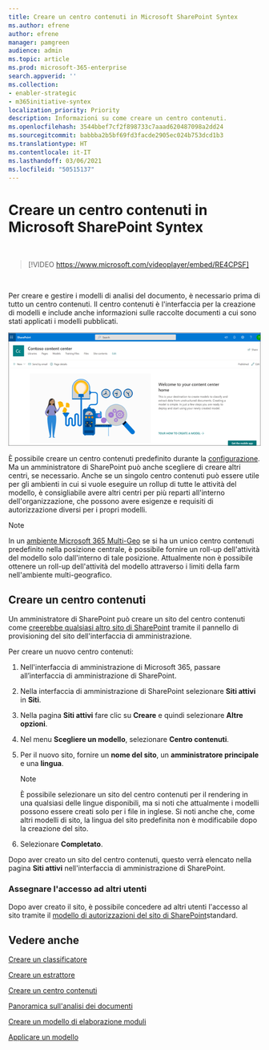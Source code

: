 ```yaml
---
title: Creare un centro contenuti in Microsoft SharePoint Syntex
ms.author: efrene
author: efrene
manager: pamgreen
audience: admin
ms.topic: article
ms.prod: microsoft-365-enterprise
search.appverid: ''
ms.collection:
- enabler-strategic
- m365initiative-syntex
localization_priority: Priority
description: Informazioni su come creare un centro contenuti.
ms.openlocfilehash: 3544bbef7cf2f898733c7aaad620487098a2dd24
ms.sourcegitcommit: babbba2b5bf69fd3facde2905ec024b753dcd1b3
ms.translationtype: HT
ms.contentlocale: it-IT
ms.lasthandoff: 03/06/2021
ms.locfileid: "50515137"
---
```

# <a name="create-a-content-center-in-microsoft-sharepoint-syntex"></a>Creare un centro contenuti in Microsoft SharePoint Syntex


</br>

> [!VIDEO https://www.microsoft.com/videoplayer/embed/RE4CPSF]

</br>

Per creare e gestire i modelli di analisi del documento, è necessario prima di tutto un centro contenuti. Il centro contenuti è l'interfaccia per la creazione di modelli e include anche informazioni sulle raccolte documenti a cui sono stati applicati i modelli pubblicati.</br>

   ![Selezionare una raccolta documenti](../media/content-understanding/content-center-page.png)</br>

È possibile creare un centro contenuti predefinito durante la [configurazione](set-up-content-understanding.md). Ma un amministratore di SharePoint può anche scegliere di creare altri centri, se necessario. Anche se un singolo centro contenuti può essere utile per gli ambienti in cui si vuole eseguire un rollup di tutte le attività del modello, è consigliabile avere altri centri per più reparti all'interno dell'organizzazione, che possono avere esigenze e requisiti di autorizzazione diversi per i propri modelli.

> [!NOTE]
> In un [ambiente Microsoft 365 Multi-Geo](https://docs.microsoft.com/microsoft-365/enterprise/microsoft-365-multi-geo) se si ha un unico centro contenuti predefinito nella posizione centrale, è possibile fornire un roll-up dell'attività del modello solo dall'interno di tale posizione. Attualmente non è possibile ottenere un roll-up dell'attività del modello attraverso i limiti della farm nell'ambiente multi-geografico. 


## <a name="create-a-content-center"></a>Creare un centro contenuti

Un amministratore di SharePoint può creare un sito del centro contenuti come [creerebbe qualsiasi altro sito di SharePoint](https://docs.microsoft.com/sharepoint/create-site-collection) tramite il pannello di provisioning del sito dell'interfaccia di amministrazione.

Per creare un nuovo centro contenuti:

1. Nell'interfaccia di amministrazione di Microsoft 365, passare all’interfaccia di amministrazione di SharePoint.

2. Nella interfaccia di amministrazione di SharePoint selezionare **Siti attivi** in **Siti**.

3. Nella pagina **Siti attivi** fare clic su **Creare** e quindi selezionare **Altre opzioni**.

4. Nel menu **Scegliere un modello**, selezionare **Centro contenuti**.

5. Per il nuovo sito, fornire un **nome del sito**, un **amministratore principale** e una **lingua**.</br>

   > [!NOTE] 
   > È possibile selezionare un sito del centro contenuti per il rendering in una qualsiasi delle lingue disponibili, ma si noti che attualmente i modelli possono essere creati solo per i file in inglese. Si noti anche che, come altri modelli di sito, la lingua del sito predefinita non è modificabile dopo la creazione del sito.</br>

6. Selezionare **Completato**.
 
Dopo aver creato un sito del centro contenuti, questo verrà elencato nella pagina **Siti attivi** nell'interfaccia di amministrazione di SharePoint. 

### <a name="give-access-to-additional-users"></a>Assegnare l'accesso ad altri utenti
 
Dopo aver creato il sito, è possibile concedere ad altri utenti l'accesso al sito tramite il [modello di autorizzazioni del sito di SharePoint](https://docs.microsoft.com/sharepoint/modern-experience-sharing-permissions)standard.

## <a name="see-also"></a>Vedere anche
[Creare un classificatore](create-a-classifier.md)

[Creare un estrattore](create-an-extractor.md)

[Creare un centro contenuti](create-a-content-center.md)

[Panoramica sull'analisi dei documenti](document-understanding-overview.md)

[Creare un modello di elaborazione moduli](create-a-form-processing-model.md)

[Applicare un modello](apply-a-model.md)    
